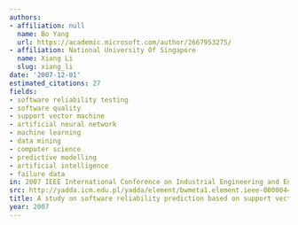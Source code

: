 ```yaml
---
authors:
- affiliation: null
  name: Bo Yang
  url: https://academic.microsoft.com/author/2667953275/
- affiliation: National University Of Singapore
  name: Xiang Li
  slug: xiang_li
date: '2007-12-01'
estimated_citations: 27
fields:
- software reliability testing
- software quality
- support vector machine
- artificial neural network
- machine learning
- data mining
- computer science
- predictive modelling
- artificial intelligence
- failure data
in: 2007 IEEE International Conference on Industrial Engineering and Engineering Management
src: http://yadda.icm.edu.pl/yadda/element/bwmeta1.element.ieee-000004419377
title: A study on software reliability prediction based on support vector machines
year: 2007
---
```

